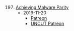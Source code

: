 197. [Achieving Malware Parity](https://linuxgamecast.com/2019/11/lwdw-197-achieving-malware-parity/)
     * 2019-11-20
        * [Patreon](https://www.patreon.com/posts/lwdw-197-malware-31729428)
        * [UNCUT Patreon]()
